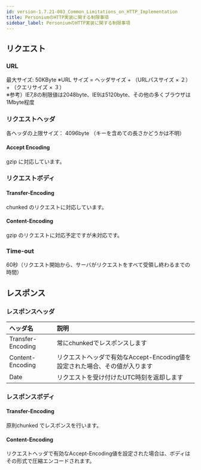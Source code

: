 ```yaml
---
id: version-1.7.21-003_Common_Limitations_on_HTTP_Implementation
title: PersoniumのHTTP実装に関する制限事項
sidebar_label: PersoniumのHTTP実装に関する制限事項
---
```



## リクエスト
### URL
最大サイズ: 50KByte
※URL サイズ = ヘッダサイズ + （URLパスサイズ × ２） + （クエリサイズ × ３）  
※参考）IE7,8の制限値は2048byte、IE9は5120byte、その他の多くブラウザは1Mbyte程度
### リクエストヘッダ
各ヘッダの上限サイズ： 4096byte （キーを含めての長さかどうかは不明）
#### Accept Encoding
gzip に対応しています。
### リクエストボディ
#### Transfer-Encoding
chunked のリクエストに対応しています。
#### Content-Encoding
gzip のリクエストに対応予定ですが未対応です。
### Time-out
60秒（リクエスト開始から、サーバがリクエストをすべて受領し終わるまでの時間）


## レスポンス
### レスポンスヘッダ
|ヘッダ名|説明|
|:--|:--|
|Transfer-Encoding|常にchunkedでレスポンスします|
|Content-Encoding|リクエストヘッダで有効なAccept-Encoding値を設定された場合、その値が入ります|
|Date|リクエストを受け付けたUTC時刻を返却します|
### レスポンスボディ
#### Transfer-Encoding
原則chunked でレスポンスを行います。
#### Content-Encoding
リクエストヘッダで有効なAccept-Encoding値を設定された場合は、ボディはその形式で圧縮エンコードされます。

